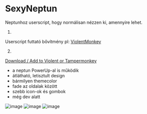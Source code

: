 # SexyNeptun
Neptunhoz userscript, hogy normálisan nézzen ki, amennyire lehet.

1.
Userscript futtató bővítmény pl: <a href="https://chrome.google.com/webstore/detail/violentmonkey/jinjaccalgkegednnccohejagnlnfdag" target="_blank">ViolentMonkey</a>

2.
<a href="https://github.com/DomiDoma/sexyneptun/releases/latest/download/sexyneptun.user.js" target="_blank">Download / Add to Violent or Tampermonkey</a>

- a neptun PowerUp-al is működik
- átlátható, letisztult design
- bármilyen themecolor
- fade az oldalak között
- szebb icon-ok és gombok
- még dev alatt

![image](https://user-images.githubusercontent.com/65504542/188287113-5831e2fb-f327-431a-afc2-d5dd12ff682c.png)
![image](https://user-images.githubusercontent.com/65504542/188286880-ab42591b-2742-4e41-9c00-c3bbc815f4e5.png)
![image](https://user-images.githubusercontent.com/65504542/188286975-a5f549e5-89eb-4e85-ab0e-b35475ce74de.png)
